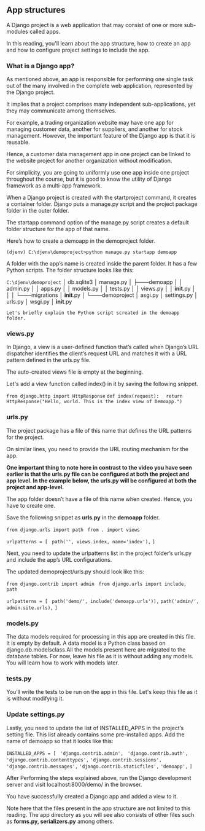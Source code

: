 ## App structures
A Django project is a web application that may consist of one or more sub-modules called apps. 

In this reading, you'll learn about the app structure, how to create an app and how to configure project settings to include the app.

### What is a Django app?
As mentioned above, an app is responsible for performing one single task out of the many involved in the complete web application, represented by the Django project. 

It implies that a project comprises many independent sub-applications, yet they may communicate among themselves.

For example, a trading organization website may have one app for managing customer data, another for suppliers, and another for stock management. However, the important feature of the Django app is that it is reusable. 

Hence, a customer data management app in one project can be linked to the website project for another organization without modification. 

For simplicity, you are going to uniformly use one app inside one project throughout the course, but it is good to know the utility of Django framework as a multi-app framework. 

When a Django project is created with the startproject command, it creates a container folder. Django puts a manage.py script and the project package folder in the outer folder.

The startapp command option of the manage.py script creates a default folder structure for the app of that name.

Here’s how to create a demoapp in the demoproject folder.

` (djenv) C:\djenv\demoproject>python manage.py startapp demoapp `


A folder with the app’s name is created inside the parent folder. It has a few Python scripts. The folder structure looks like this: 

` C:\djenv\demoproject `
│   db.sqlite3 
│   manage.py 
│ 
├───demoapp 
│   │   admin.py 
│   │   apps.py 
│   │   models.py 
│   │   tests.py 
│   │   views.py 
│   │   __init__.py 
│   │ 
│   └───migrations 
│           __init__.py 
│ 
└───demoproject 
    │   asgi.py 
    │   settings.py 
    │   urls.py 
    │   wsgi.py 
    │   __init__.py


    Let's briefly explain the Python script screated in the demoapp folder.


### views.py
In Django, a view is a user-defined function that’s called when Django’s URL dispatcher identifies the client’s request URL and matches it with a URL pattern defined in the urls.py file.

The auto-created views file is empty at the beginning.

Let's add a view function called index() in it by saving the following snippet.

`from django.http import HttpResponse`
`def index(request): `
   ` return HttpResponse("Hello, world. This is the index view of Demoapp.")`


### urls.py
The project package has a file of this name that defines the URL patterns for the project. 

On similar lines, you need to provide the URL routing mechanism for the app. 

**One important thing to note here in contrast to the video you have seen earlier is that the urls.py file can be configured at both the project and app level. In the example below, the urls.py will be configured at both the project and app-level.**

The app folder doesn’t have a file of this name when created. Hence, you have to create one.

Save the following snippet as **urls.py** in the **demoapp** folder.

`from django.urls import path `
`from . import views `

`urlpatterns = [ `
   ` path('', views.index, name='index'), `
`] `

Next, you need to update the urlpatterns list in the project folder’s urls.py and include the app’s URL configurations.

The updated demoproject/urls.py should look like this:

`from django.contrib import admin `
`from django.urls import include, path `

`urlpatterns = [ `
   ` path('demo/', include('demoapp.urls')), `
   ` path('admin/', admin.site.urls), `
`] `

### models.py
The data models required for processing in this app are created in this file. It is empty by default. A data model is a Python class based on django.db.modelsclass.All the models present here are migrated to the database tables. For now, leave his file as it is without adding any models. You will learn how to work with models later.

### tests.py
You’ll write the tests to be run on the app in this file. Let's keep this file as it is without modifying it.

### Update settings.py
Lastly, you need to update the list of INSTALLED_APPS in the project’s setting file. This list already contains some pre-installed apps. Add the name of demoapp so that it looks like this:


`INSTALLED_APPS = [ `
    `'django.contrib.admin', `
   ` 'django.contrib.auth',  `
   ` 'django.contrib.contenttypes', `
   ` 'django.contrib.sessions', `
   ` 'django.contrib.messages', `
   ` 'django.contrib.staticfiles', `
   ` 'demoapp', `
`] `

After Performing the steps explained above, run the Django development server and visit localhost:8000/demo/ in the browser.


You have successfully created a Django app and added a view to it.

Note here that the files present in the app structure are not limited to this reading. The app directory as you will see also consists of other files such as **forms.py, serializers.py** among others. 